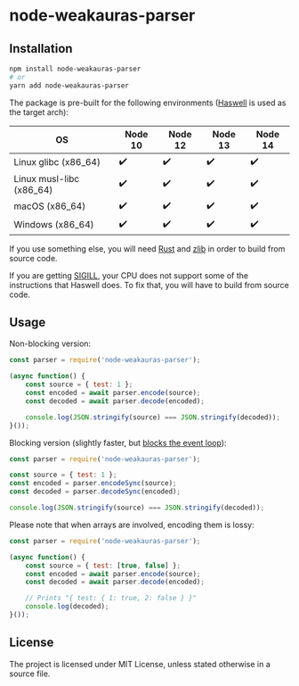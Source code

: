 # node-weakauras-parser

## Installation

```bash
npm install node-weakauras-parser
# or
yarn add node-weakauras-parser
```

The package is pre-built for the following environments ([Haswell](https://en.wikipedia.org/wiki/Haswell_(microarchitecture)) is used as the target arch):

|            OS            | Node 10 | Node 12 | Node 13 | Node 14 |
|--------------------------|---------|---------|---------|---------|
|   Linux glibc (x86_64)   |    ✔️    |    ✔️    |    ✔️    |    ✔️    |
| Linux musl-libc (x86_64) |    ✔️    |    ✔️    |    ✔️    |    ✔️    |
|      macOS (x86_64)      |    ✔️    |    ✔️    |    ✔️    |    ✔️    |
|     Windows (x86_64)     |    ✔️    |    ✔️    |    ✔️    |    ✔️    |

If you use something else, you will need [Rust](https://www.rust-lang.org/tools/install) and [zlib](https://www.zlib.net/) in order to build from source code.

If you are getting [SIGILL](https://en.wikipedia.org/wiki/Signal_(IPC)#SIGILL), your CPU does not support some of the instructions that Haswell does. To fix that, you will have to build from source code.

## Usage

Non-blocking version:

```javascript
const parser = require('node-weakauras-parser');

(async function() {
    const source = { test: 1 };
    const encoded = await parser.encode(source);
    const decoded = await parser.decode(encoded);

    console.log(JSON.stringify(source) === JSON.stringify(decoded));
}());
```

Blocking version (slightly faster, but [blocks the event loop](https://nodejs.org/en/docs/guides/dont-block-the-event-loop/)):

```javascript
const parser = require('node-weakauras-parser');

const source = { test: 1 };
const encoded = parser.encodeSync(source);
const decoded = parser.decodeSync(encoded);

console.log(JSON.stringify(source) === JSON.stringify(decoded));
```

Please note that when arrays are involved, encoding them is lossy:

```javascript
const parser = require('node-weakauras-parser');

(async function() {
    const source = { test: [true, false] };
    const encoded = await parser.encode(source);
    const decoded = await parser.decode(encoded);

    // Prints "{ test: { 1: true, 2: false } }"
    console.log(decoded);
}());
```

## License

The project is licensed under MIT License, unless stated otherwise in a source file.
